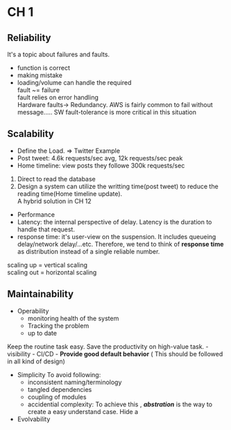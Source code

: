 
# CH 1  

## Reliability  

It's a topic about failures and faults.  
- function is correct  
- making mistake  
- loading/volume can handle the required  
fault ~= failure  
fault relies on error handling  
Hardware faults-> Redundancy. AWS is fairly common to fail without message..... SW fault-tolerance is more critical in this situation  

## Scalability  
- Define the Load. => Twitter Example  
- Post tweet: 4.6k requests/sec avg, 12k requests/sec peak  
- Home timeline: view posts they followe 300k requests/sec  
1) Direct to read the database  
2) Design a system can utilize the writting time(post tweet) to reduce the reading time(Home timeline update).  
A hybrid solution in CH 12  
- Performance  
- Latency: the internal perspective of delay. Latency is the duration to handle that request.  
- response time: it's user-view on the suspension. It includes queueing delay/network delay/...etc. Therefore, we tend to think of **response time** as distribution instead of a single reliable number.  
  

scaling up = vertical scaling  
scaling out = horizontal scaling  
  

## Maintainability  

- Operability
	- monitoring health of the system
	- Tracking the problem
	- up to date

Keep the routine task easy. Save the productivity on high-value task. 
	- visibility
	- CI/CD
	- **Provide good default behavior** ( This should be followed in all kind of design)
- Simplicity
	To avoid following:
	- inconsistent naming/terminology
	- tangled dependencies
	- coupling of modules
	- accidential complexity: To achieve this , ***abstration*** is the way to create a easy understand case. Hide a
- Evolvability
<!--stackedit_data:
eyJoaXN0b3J5IjpbLTE2NzkyNzM0MDAsMTQ2MTIwODgsMzYwNT
kyMTA2LC0yMTM3NjMyMDcwLDM0Mjc1MzUyMywzMDM2MjI1NzYs
MTkwNjgxNTAyNywtMTU4MDM0NjgwNCw0MzE5OTc1MDcsMjQzND
E4MjMzLDMxMjg3ODYwOCwtMzg3MzY0NjE4LDM2MTkyMTA3Miwt
MzAyNjI3NDAxLDEwMDQ4NzcwMjFdfQ==
-->